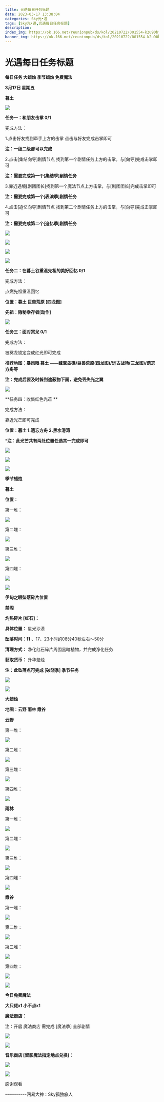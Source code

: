 ```yaml
---
title: 光遇每日任务标题
date: 2023-03-17 13:38:04
categories: Sky光•遇
tags: [Sky光•遇,光遇每日任务标题]
description: 
index_img: https://ok.166.net/reunionpub/ds/kol/20210722/001554-k2u90bj7ay.png?imageView&thumbnail=600x0&type=jpg
banner_img: https://ok.166.net/reunionpub/ds/kol/20210722/001554-k2u90bj7ay.png?imageView&thumbnail=600x0&type=jpg
---
```

# 光遇每日任务标题
**每日任务 大蜡烛 季节蜡烛 免费魔法**

 **3月17日 星期五**

 **暮土**

![](https://img.166.net/reunionpub/ds/kol/20230317/002441-k6fir27ss3.jpg)

 **任务一：和朋友击掌 0/1**

完成方法：

1.点击好友找到牵手上方的击掌 点击与好友完成击掌即可

 **注：一级二级都可以完成**

2.点击[集结向导]剧情节点 找到第一个剧情任务上方的击掌，与[向导]完成击掌即可

 **注：需要完成第一个[集结季]剧情任务**

3.靠近遇境[剧团团长]找到第一个魔法节点上方击掌，与[剧团团长]完成击掌即可

 **注：需要完成第一个[表演季]剧情任务**

4.点击[追忆向导]剧情节点 找到第二个剧情任务上方的击掌，与[向导]完成击掌即可

 **注：需要完成第二个[追忆季]剧情任务**

![](https://img.166.net/reunionpub/ds/kol/20230317/000701-841a2dtnss.jpeg)

![](https://img.166.net/reunionpub/ds/kol/20230317/000710-o47mcigk8n.jpeg)

![](https://img.166.net/reunionpub/ds/kol/20230317/000719-con08s2pwv.jpeg)

![](https://img.166.net/reunionpub/ds/kol/20230317/000729-a25lwhdbuy.jpeg)

 **任务二：在暮土谷重温先祖的美好回忆 0/1**

完成方法：

点燃先祖重温回忆

 **位置：暮土 巨兽荒原 [四龙图]**

 **先祖：隐秘幸存者[动作]**

![](https://img.166.net/reunionpub/ds/kol/20230317/000921-73dmqz1puj.jpeg)

 **任务三：面对冥龙 0/1**

完成方法：

被冥龙锁定变成红光即可完成

 **推荐地图：暴风眼 暮土 ——藏宝岛礁/巨兽荒原(四龙图)/远古战场(三龙图)/遗忘方舟等**

 **注：完成后要及时躲到遮蔽物下面，避免丢失光之翼**

![](https://img.166.net/reunionpub/ds/kol/20230317/000939-tkqycw2d9o.jpeg)

 **任务四：收集红色光芒  **

完成方法：

靠近光芒即可完成

 **位置：暮土  1.遗忘方舟 2.黑水港湾**

 ***注：此光芒共有两处位置任选其一完成即可**

![](https://img.166.net/reunionpub/ds/kol/20230317/000954-f7asqno903.jpeg)

![](https://img.166.net/reunionpub/ds/kol/20230317/001002-pi92evs3d1.jpeg)

![](https://img.166.net/reunionpub/ds/kol/20221018/100256-wzutnocka0.png)

 **季节蜡烛**

 **暮土**

 **位置：**

第一堆：

![](https://img.166.net/reunionpub/ds/kol/20230317/001412-5mk8nr1jsz.jpeg)

第二堆：

![](https://img.166.net/reunionpub/ds/kol/20230317/001423-dlsqtg6p38.jpeg)

第三堆：

![](https://img.166.net/reunionpub/ds/kol/20230317/001431-l7osihcm8d.jpeg)

第四堆：

![](https://img.166.net/reunionpub/ds/kol/20230317/001440-vj9sqyhpf7.jpeg)

![](https://img.166.net/reunionpub/ds/kol/20221130/005912-5mvshq9nf3.png)

 **伊甸之眼坠落碎片位置**

 **禁阁**

 **灼热碎片 [红石]：**

 **具体位置：** 星光沙漠

 **坠落时间：11** 、17、23小时的08分40秒左右～50分

 **清理方式：** 净化红石碎片周围黑暗植物，并完成净化任务

 **获取货币：** 升华蜡烛

 **注：此坠落点可完成  [破晓季] 季节任务**

![](https://img.166.net/reunionpub/ds/kol/20230317/001631-34gaujwoc7.jpeg)

![](https://img.166.net/reunionpub/ds/kol/20230313/005012-cdpy0kr1uq.png)

 **大蜡烛**

 **地图：云野 雨林 霞谷**

 **云野**

第一堆：

![](https://img.166.net/reunionpub/ds/kol/20230317/001809-9gunbqifd2.jpeg)

第二堆：

![](https://img.166.net/reunionpub/ds/kol/20230317/001818-7r49ped80s.jpeg)

第三堆：

![](https://img.166.net/reunionpub/ds/kol/20230317/001825-l3gahpw0qr.jpeg)

第四堆：

![](https://img.166.net/reunionpub/ds/kol/20230317/001833-uo49fazdjt.jpeg)

 **雨林**

第一堆：

![](https://img.166.net/reunionpub/ds/kol/20230317/001941-49oja70sty.jpeg)

第二堆：

![](https://img.166.net/reunionpub/ds/kol/20230317/001950-5r1bgahm0u.jpeg)

第三堆：

![](https://img.166.net/reunionpub/ds/kol/20230317/001959-qy506gw4zs.jpeg)

第四堆：

![](https://img.166.net/reunionpub/ds/kol/20230317/002008-blmtwfjyse.jpeg)

 **霞谷**

第一堆：

![](https://img.166.net/reunionpub/ds/kol/20230317/002052-zqn12yl3g5.jpeg)

第二堆：

![](https://img.166.net/reunionpub/ds/kol/20230317/002100-7poaq6es89.jpeg)

第三堆：

![](https://img.166.net/reunionpub/ds/kol/20230317/002108-y6nfbmgo20.jpeg)

第四堆：

![](https://img.166.net/reunionpub/ds/kol/20230317/002115-bv8aqokh26.jpeg)

![](https://img.166.net/reunionpub/ds/kol/20221018/100256-wzutnocka0.png)

 **今日免费魔法**

 **大只佬x1 小不点x1**

 **魔法商店：**

注：开启 魔法商店 需完成 [魔法季] 全部剧情

![](https://img.166.net/reunionpub/ds/kol/20221018/100559-oibznvdtus.png)

![](https://img.166.net/reunionpub/ds/kol/20230317/002152-6sanvcqitk.jpeg)

 **音乐商店 [留影魔法指定地点兑换]：**

![](https://img.166.net/reunionpub/ds/kol/20230313/001915-g7cs0d15l6.jpeg)

 **![](https://img.166.net/reunionpub/ds/kol/20221018/100256-wzutnocka0.png)**

感谢观看

\-----------网易大神：Sky孤独旅人

